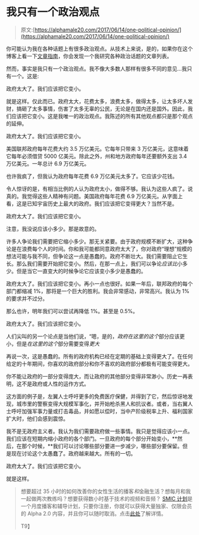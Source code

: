 # 我只有一个政治观点

> 原文:[https://alphamale20.com/2017/06/14/one-political-opinion/](https://alphamale20.com/2017/06/14/one-political-opinion/)

你可能认为我在各种话题上有很多政治观点。从技术上来说，是的，如果你在这个博客上看一下[文章指南](https://calebjonesblog.com/article-guide/)，你会发现一个我研究各种政治话题的文章列表。

然而，事实是我只有一个政治观点。我不像大多数人那样有很多不同的意见...我只有一个。这是:

政府太大了。我们应该把它变小。

就是这样。仅此而已。政府太大，花费太多，浪费太多，做得太多，让太多坏人发财，搞砸了太多事情，伤害了太多无辜的公民，无论是在国内还是国外。因此，我们应该把它变小。这是我唯一的政治观点。我陈述的所有其他观点都只是那个观点的延伸。

政府太大了。我们应该把它变小。

美国联邦政府每年花费大约 3.5 万亿美元。它每年只带来 3 万亿美元，这意味着它每年必须借贷 5000 亿美元。除此之外，州和地方政府每年还要额外支出 3.4 万亿美元。一年总计 6.9 万亿美元。

也许我疯了，但我认为政府每年花费 6.9 万亿美元太多了。它应该少花钱。

令人惊讶的是，有相当比例的人认为政府太小，做得不够。我认为这些人疯了。说真的。我觉得这些人精神有问题。美国政府每年花费 6.9 万亿美元。从字面上看，这是已知宇宙历史上最大的政府。我们应该把它变得更大？当然不是。

政府太大了。我们应该把它变小。

注意，我没说应该小多少。那是故意的。

许多人争论我们需要把它缩小多少。那无关紧要。由于政府规模不断扩大，这种争论是在浪费每个人的时间。你和我可能都同意政府太大了，你对政府“理想”规模的想法可能与我不同，但争论这一点是愚蠢的。政府不断壮大。我们需要阻止它生长。那么我们需要开始把它变小。然后，在那一点上，我们可以争论*应该比*小多少。但是当它一直变大的时候争论它应该变小多少是愚蠢的。

政府太大了。我们应该把它变小。再小一点也很好。如果一年后，联邦政府的每个部门都缩减 1%，那将是一个巨大的胜利。我会非常感动，非常高兴。我认为 1%的要求并不过分。

那么也许，明年我们可以尝试再降低 1%。甚至是 0.5%。

政府太大了。我们应该把它变小。

人们尖叫的另一个论点是当他们说，“嗯，是的，*政府在这里的这个*部分应该更小，但是*在这里的这个*部分需要变得*更大*

再说一次，这是愚蠢的。所有的政府机构已经在定期的基础上变得更大了。在任何给定的十年期间，你喜欢的政府部分和你不喜欢的政府部分都极有可能变得更大。

你不能让政府的一部分变得庞大，而让政府的其他部分变得非常渺小。历史一再表明，这不是政府或人性的运作方式。

这方面的例子是，左翼人士呼吁更多的免费医疗保健，并得到了它，然后惊讶地发现，城市里的警察变得大规模军事化，并开始枪杀黑人和抗议者。或者，当右翼人士呼吁加强军事力量或打击毒品，并如愿以偿时，当中产阶级税率上升、福利国家扩大时，他们会感到震惊。

我不是无政府主义者。我认为我们需要政府做一些事情。我只是觉得应该小一点。我们应该在短期内缩小政府的各个部门。一旦政府的每个部分开始变小，**然后，在那个时候，**我们可以讨论哪些部分要进一步减少，哪些部分要保留。但是现在讨论这个太愚蠢了。政府越来越大。所有的一切。

政府太大了。我们应该把它变小。

就是这样。

> 想要超过 35 小时的如何改善你的女性生活的播客*和*金融生活？想每月和我一起做两次教练吗？想要获得数小时基于技术的视频和音频？ [SMIC 计划](https://alphamale20.kartra.com/page/vIL17)是一个月度播客和辅导计划，只要你注册，你就可以获得大量独家、仅限会员的 Alpha 2.0 内容，并且你可以随时取消。点击[此处](https://alphamale20.kartra.com/page/vIL17)了解详情。
> 
> T9】
